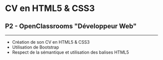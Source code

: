 # CV en HTML5 & CSS3
## P2 - OpenClassrooms "Développeur Web"
---
- Création de son CV en HTML5 & CSS3
- Utilisation de Bootstrap
- Respect de la sémantique et utilisation des balises HTML5
